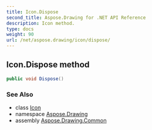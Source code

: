 ```yaml
---
title: Icon.Dispose
second_title: Aspose.Drawing for .NET API Reference
description: Icon method. 
type: docs
weight: 90
url: /net/aspose.drawing/icon/dispose/
---
```

## Icon.Dispose method

```csharp
public void Dispose()
```

### See Also

* class [Icon](../)
* namespace [Aspose.Drawing](../../icon/)
* assembly [Aspose.Drawing.Common](../../../)


